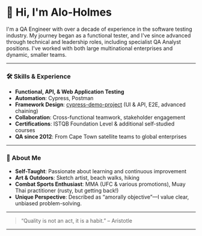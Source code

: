# 👋 Hi, I'm Alo-Holmes

I'm a QA Engineer with over a decade of experience in the software testing industry. My journey began as a functional tester, and I've since advanced through technical and leadership roles, including specialist QA Analyst positions. I've worked with both large multinational enterprises and dynamic, smaller teams.

---

### 🛠️ Skills & Experience

- **Functional, API, & Web Application Testing**
- **Automation**: Cypress, Postman
- **Framework Design**: [cypress-demo-project](https://github.com/Alo-Holmes/cypress-demo-project) (UI & API, E2E, advanced chaining)
- **Collaboration**: Cross-functional teamwork, stakeholder engagement
- **Certifications**: ISTQB Foundation Level & additional self-studied courses
- **QA since 2012**: From Cape Town satellite teams to global enterprises

---

### 🌱 About Me

- **Self-Taught**: Passionate about learning and continuous improvement
- **Art & Outdoors**: Sketch artist, beach walks, hiking
- **Combat Sports Enthusiast**: MMA (UFC & various promotions), Muay Thai practitioner (rusty, but getting back!)
- **Unique Perspective**: Described as “amorally objective”—I value clear, unbiased problem-solving.

---

> “Quality is not an act, it is a habit.” – Aristotle

---

<!--
**Alo-Holmes/Alo-Holmes** is a ✨ _special_ ✨ repository because its `README.md` (this file) appears on your GitHub profile.
-->
